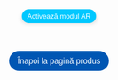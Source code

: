 <head>
  <meta charset="UTF-8">
  <meta name="viewport" content="width=device-width, initial-scale=1.0">
  <style>
    body {
      margin: 0;
      padding: 0;
      font-family: Arial, sans-serif;
      background-image: url('fundal8.jpg');
      background-size: cover;
      background-position: center;
      display: flex;
      justify-content: center;
      align-items: center;
      height: 90vh;
    }
    .model-container {
      display: flex;
      flex-direction: column;
      align-items: center;
      justify-content: center;
      margin-top: 50px;
    }
    .model-section {
      text-align: center;
      margin-bottom: 50px; /* Spațiere între model și butonul de navigare */
    }
    model-viewer {
      width: 200px;
      height: 300px;
      margin: 0 auto;
      border-radius: 80px;
      box-shadow: 0 4px 8px rgba(0,0,0,0.2);
    }
    .ar-button {
      padding: 5px 10px; /* Ajustat pentru a face butonul mai mic */
      font-size: 0.8rem; /* Ajustat pentru a face textul mai mic */
      margin-top: 235px;
      background-color: #00c8ff;
      border: none;
      border-radius: 20px;
      color: white;
      cursor: pointer;
      transition: background-color 0.3s, box-shadow 0.3s;
    }
    .ar-button:hover {
      background-color: #0056b3;
    }
    .back-link {
      display: block;
      margin-top: 0px; /* Distanța de la model */
      text-decoration: none;
      color: white;
      background-color: #0056b3;
      padding: 10px 15px;
      border-radius: 20px;
      font-size: 0.9rem;
      transition: background-color 0.3s;
    }
    .back-link:hover {
      background-color: #0056b3;
    }
    p {
      color: #FFFFFF;
      font-size: 1.2em;
    }
  </style>
  <script type="module" src="https://unpkg.com/@google/model-viewer"></script>
</head>
<body>
<div class="model-container">
  <!-- Model -->
  <div class="model-section">
    <model-viewer
      src="guler2.glb"
      ios-src="guler2.usdz"
      ar
      ar-modes="webxr scene-viewer quick-look"
      camera-controls
      auto-rotate
      environment-image="neutral"
      shadow-intensity="1"
      loading="lazy"
      alt="Bag"
      min-camera-orbit="auto 0deg 0deg"
      max-camera-orbit="auto 80deg auto">
      <button slot="ar-button" class="ar-button">Activează modul AR</button>
    </model-viewer>
  </div>
  <a href="https://www.titi-valenti.ro/setul-duo-chic-black.html" class="back-link">Înapoi la pagină produs</a>
</div>
</body>
